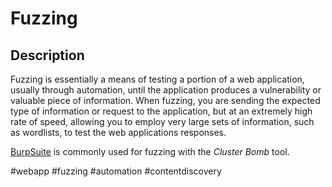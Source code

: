 # Fuzzing

## Description
Fuzzing is essentially a means of testing a portion of a web application, usually through automation, until the application produces a vulnerability or valuable piece of information. When fuzzing, you are sending the expected type of information or request to the application, but at an extremely high rate of speed, allowing you to employ very large sets of information, such as wordlists, to test the web applications responses. 

[BurpSuite](../../tools/BurpSuite.md) is commonly used for fuzzing with the *Cluster Bomb* tool. 

#webapp #fuzzing #automation #contentdiscovery 